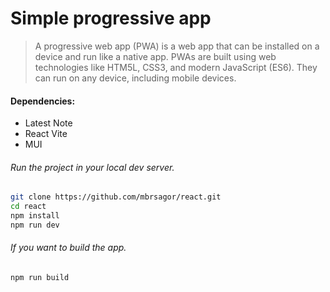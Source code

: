 # Simple progressive app

> A progressive web app (PWA) is a web app that can be installed on a device and run like a native app. PWAs are built using web technologies like HTM5L, CSS3, and modern JavaScript (ES6). They can run on any device, including mobile devices.

#### Dependencies:
- Latest Note
- React Vite
- MUI

###### Run the project in your local dev server.
```bash
git clone https://github.com/mbrsagor/react.git
cd react
npm install
npm run dev
```

###### If you want to build the app.
```bash
npm run build
```
